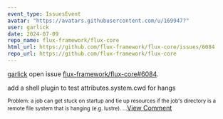 ```yaml
---
event_type: IssuesEvent
avatar: "https://avatars.githubusercontent.com/u/169947?"
user: garlick
date: 2024-07-09
repo_name: flux-framework/flux-core
html_url: https://github.com/flux-framework/flux-core/issues/6084
repo_url: https://github.com/flux-framework/flux-core
---
```


<a href='https://github.com/garlick' target='_blank'>garlick</a> open issue <a href='https://github.com/flux-framework/flux-core/issues/6084' target='_blank'>flux-framework/flux-core#6084</a>.

<p>add a shell plugin to test attributes.system.cwd for hangs</p><small>Problem: a job can get stuck on startup and tie up resources if the job's directory is a remote file system that is hanging (e.g. lustre)....</small><a href='https://github.com/flux-framework/flux-core/issues/6084' target='_blank'>View Comment</a>
